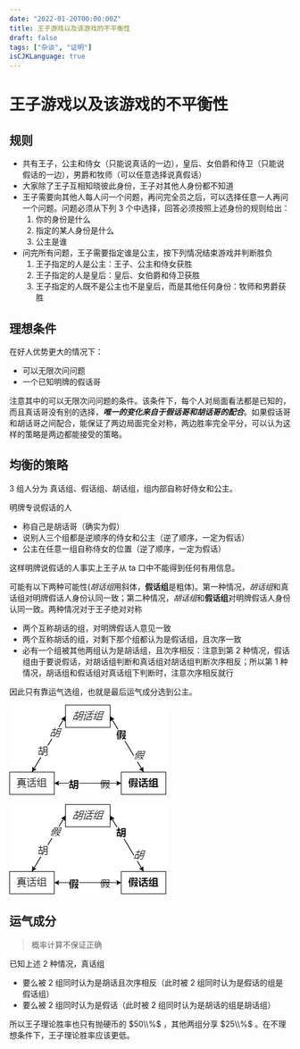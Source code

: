 ```yaml
---
date: "2022-01-20T00:00:00Z"
title: 王子游戏以及该游戏的不平衡性
draft: false
tags: ["杂谈", "证明"]
isCJKLanguage: true
---
```


# 王子游戏以及该游戏的不平衡性

## 规则

- 共有王子，公主和侍女（只能说真话的一边），皇后、女伯爵和侍卫（只能说假话的一边），男爵和牧师（可以任意选择说真假话）
- 大家除了王子互相知晓彼此身份，王子对其他人身份都不知道
- 王子需要向其他人每人问一个问题，再问完全员之后，可以选择任意一人再问一个问题。问题必须从下列 3 个中选择，回答必须按照上述身份的规则给出：
  1. 你的身份是什么
  2. 指定的某人身份是什么
  3. 公主是谁
- 问完所有问题，王子需要指定谁是公主，按下列情况结束游戏并判断胜负
  1. 王子指定的人是公主：王子、公主和侍女获胜
  2. 王子指定的人是皇后：皇后、女伯爵和侍卫获胜
  3. 王子指定的人既不是公主也不是皇后，而是其他任何身份：牧师和男爵获胜

## 理想条件

在好人优势更大的情况下：

- 可以无限次问问题
- 一个已知明牌的假话哥

注意其中的可以无限次问问题的条件。该条件下，每个人对局面看法都是已知的，而且真话哥没有别的选择，**_唯一的变化来自于假话哥和胡话哥的配合_**。如果假话哥和胡话哥之间配合，能保证了两边局面完全对称，两边胜率完全平分，可以认为这样的策略是两边都能接受的策略。

## 均衡的策略

3 组人分为 真话组、假话组、胡话组，组内部自称好侍女和公主。

明牌专说假话的人

- 称自己是胡话哥（确实为假）
- 说别人三个组都是逆顺序的侍女和公主（逆了顺序，一定为假话）
- 公主在任意一组自称侍女的位置（逆了顺序，一定为假话）

这样明牌说假话的人事实上王子从 ta 口中不能得到任何有用信息。

可能有以下两种可能性(*胡话组*用斜体，**假话组**是粗体)。第一种情况，*胡话组*和真话组对明牌假话人身份认同一致；第二种情况，*胡话组*和**假话组**对明牌假话人身份认同一致。两种情况对于王子绝对对称

- 两个互称胡话的组，对明牌假话人意见一致
- 两个互称胡话的组，对剩下那个组都认为是假话组，且次序一致
- 必有一个组被其他两组认为是胡话组，且次序相反：注意到第 2 种情况，假话组由于要说假话，对胡话组判断和真话组对胡话组判断次序相反；所以第 1 种情况，胡话组和假话组对真话组下判断时，注意次序相反就行

因此只有靠运气选组，也就是最后运气成分选到公主。

![情形1](/assets/img/2022-01-20-1.png)

![情形2](/assets/img/2022-01-20-2.png)

## 运气成分

> 概率计算不保证正确

已知上述 2 种情况，真话组

- 要么被 2 组同时认为是胡话且次序相反（此时被 2 组同时认为是假话的组是假话组）
- 要么被 2 组同时认为是假话（此时被 2 组同时认为是胡话的组是胡话组）

所以王子理论胜率也只有抛硬币的 $50\\%$ ，其他两组分享 $25\\%$ 。在不理想条件下，王子理论胜率应该更低。
